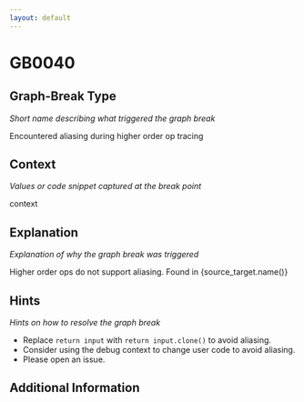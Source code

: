 ```yaml
---
layout: default
---
```

# GB0040

## Graph-Break Type
*Short name describing what triggered the graph break*

Encountered aliasing during higher order op tracing

## Context
*Values or code snippet captured at the break point*

context

## Explanation
*Explanation of why the graph break was triggered*

Higher order ops do not support aliasing. Found in {source_target.name()}

## Hints
*Hints on how to resolve the graph break*

- Replace `return input` with `return input.clone()` to avoid aliasing.
- Consider using the debug context to change user code to avoid aliasing.
- Please open an issue.


## Additional Information

<!-- ADDITIONAL INFORMATION START - Add custom information below this line -->

<!-- ADDITIONAL INFORMATION END -->

